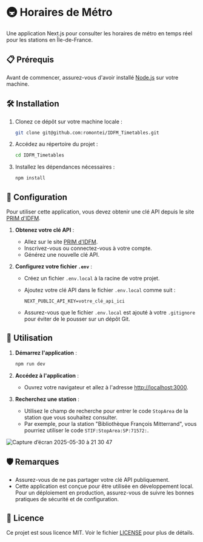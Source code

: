
# 🚇 Horaires de Métro

Une application Next.js pour consulter les horaires de métro en temps réel pour les stations en Île-de-France.

## 📋 Prérequis

Avant de commencer, assurez-vous d'avoir installé [Node.js](https://nodejs.org/) sur votre machine.

## 🛠 Installation

1. Clonez ce dépôt sur votre machine locale :

   ```bash
   git clone git@github.com:romontei/IDFM_Timetables.git
   ```

2. Accédez au répertoire du projet :

   ```bash
   cd IDFM_Timetables
   ```

3. Installez les dépendances nécessaires :

   ```bash
   npm install
   ```

## 🔑 Configuration

Pour utiliser cette application, vous devez obtenir une clé API depuis le site [PRIM d'IDFM](https://prim.iledefrance-mobilites.fr/).

1. **Obtenez votre clé API** :
   - Allez sur le site [PRIM d'IDFM](https://prim.iledefrance-mobilites.fr/).
   - Inscrivez-vous ou connectez-vous à votre compte.
   - Générez une nouvelle clé API.

2. **Configurez votre fichier `.env`** :
   - Créez un fichier `.env.local` à la racine de votre projet.
   - Ajoutez votre clé API dans le fichier `.env.local` comme suit :

     ```plaintext
     NEXT_PUBLIC_API_KEY=votre_clé_api_ici
     ```

   - Assurez-vous que le fichier `.env.local` est ajouté à votre `.gitignore` pour éviter de le pousser sur un dépôt Git.

## 🚀 Utilisation

1. **Démarrez l'application** :

   ```bash
   npm run dev
   ```

2. **Accédez à l'application** :
   - Ouvrez votre navigateur et allez à l'adresse [http://localhost:3000](http://localhost:3000).

3. **Recherchez une station** :
   - Utilisez le champ de recherche pour entrer le code `StopArea` de la station que vous souhaitez consulter.
   - Par exemple, pour la station "Bibliothèque François Mitterrand", vous pourriez utiliser le code `STIF:StopArea:SP:71572:`.

![Capture d’écran 2025-05-30 à 21 30 47](https://github.com/user-attachments/assets/82c65b90-c3ea-4375-a9ee-c7f4e6463e7e)


## 🛡️ Remarques

- Assurez-vous de ne pas partager votre clé API publiquement.
- Cette application est conçue pour être utilisée en développement local. Pour un déploiement en production, assurez-vous de suivre les bonnes pratiques de sécurité et de configuration.

## 📜 Licence

Ce projet est sous licence MIT. Voir le fichier [LICENSE](LICENSE) pour plus de détails.
